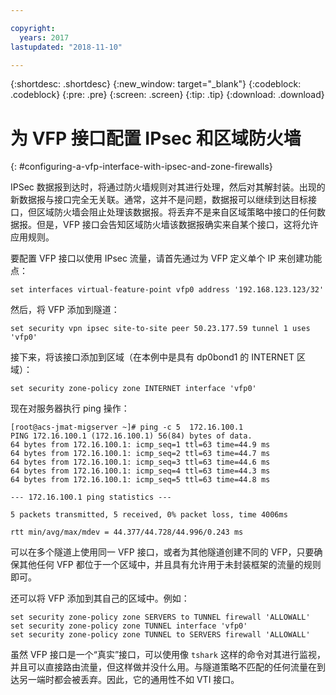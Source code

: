 ```yaml
---

copyright:
  years: 2017
lastupdated: "2018-11-10"

---
```


{:shortdesc: .shortdesc}
{:new_window: target="_blank"}
{:codeblock: .codeblock}
{:pre: .pre}
{:screen: .screen}
{:tip: .tip}
{:download: .download}

# 为 VFP 接口配置 IPsec 和区域防火墙
{: #configuring-a-vfp-interface-with-ipsec-and-zone-firewalls}

IPSec 数据报到达时，将通过防火墙规则对其进行处理，然后对其解封装。出现的新数据报与接口完全无关联。通常，这并不是问题，数据报可以继续到达目标接口，但区域防火墙会阻止处理该数据报。将丢弃不是来自区域策略中接口的任何数据报。但是，VFP 接口会告知区域防火墙该数据报确实来自某个接口，这将允许应用规则。 

要配置 VFP 接口以使用 IPsec 流量，请首先通过为 VFP 定义单个 IP 来创建功能点：

```
set interfaces virtual-feature-point vfp0 address '192.168.123.123/32'
```

然后，将 VFP 添加到隧道：

```
set security vpn ipsec site-to-site peer 50.23.177.59 tunnel 1 uses 'vfp0'
```

接下来，将该接口添加到区域（在本例中是具有 dp0bond1 的 INTERNET 区域）：

```
set security zone-policy zone INTERNET interface 'vfp0'
```

现在对服务器执行 ping 操作：

```
[root@acs-jmat-migserver ~]# ping -c 5  172.16.100.1
PING 172.16.100.1 (172.16.100.1) 56(84) bytes of data.
64 bytes from 172.16.100.1: icmp_seq=1 ttl=63 time=44.9 ms
64 bytes from 172.16.100.1: icmp_seq=2 ttl=63 time=44.7 ms
64 bytes from 172.16.100.1: icmp_seq=3 ttl=63 time=44.6 ms
64 bytes from 172.16.100.1: icmp_seq=4 ttl=63 time=44.3 ms
64 bytes from 172.16.100.1: icmp_seq=5 ttl=63 time=44.8 ms

--- 172.16.100.1 ping statistics ---

5 packets transmitted, 5 received, 0% packet loss, time 4006ms

rtt min/avg/max/mdev = 44.377/44.728/44.996/0.243 ms
```

可以在多个隧道上使用同一 VFP 接口，或者为其他隧道创建不同的 VFP，只要确保其他任何 VFP 都位于一个区域中，并且具有允许用于未封装框架的流量的规则即可。

还可以将 VFP 添加到其自己的区域中。例如：

```
set security zone-policy zone SERVERS to TUNNEL firewall 'ALLOWALL'
set security zone-policy zone TUNNEL interface 'vfp0'
set security zone-policy zone TUNNEL to SERVERS firewall 'ALLOWALL'
```

虽然 VFP 接口是一个“真实”接口，可以使用像 `tshark` 这样的命令对其进行监视，并且可以直接路由流量，但这样做并没什么用。与隧道策略不匹配的任何流量在到达另一端时都会被丢弃。因此，它的通用性不如 VTI 接口。
